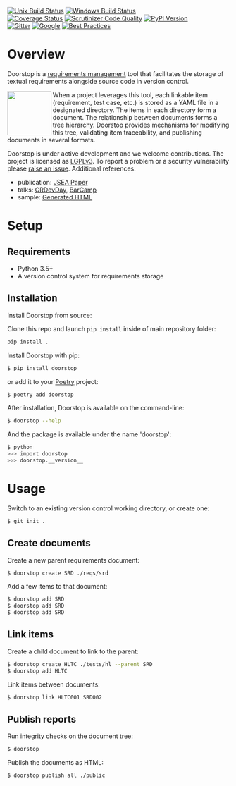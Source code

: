 [![Unix Build Status](https://img.shields.io/travis/com/doorstop-dev/doorstop/develop.svg?label=unix)](https://travis-ci.com/doorstop-dev/doorstop)
[![Windows Build Status](https://img.shields.io/appveyor/ci/jacebrowning/doorstop/develop.svg?label=windows)](https://ci.appveyor.com/project/jacebrowning/doorstop)
<br>
[![Coverage Status](http://img.shields.io/coveralls/doorstop-dev/doorstop/develop.svg)](https://coveralls.io/r/doorstop-dev/doorstop)
[![Scrutinizer Code Quality](http://img.shields.io/scrutinizer/g/doorstop-dev/doorstop.svg)](https://scrutinizer-ci.com/g/doorstop-dev/doorstop/?branch=develop)
[![PyPI Version](http://img.shields.io/pypi/v/Doorstop.svg)](https://pypi.org/project/Doorstop)
<br>
[![Gitter](https://badges.gitter.im/doorstop-dev/community.svg)](https://gitter.im/doorstop-dev/community)
[![Google](https://img.shields.io/badge/forum-on_google-387eef)](https://groups.google.com/forum/#!forum/doorstop-dev)
[![Best Practices](https://bestpractices.coreinfrastructure.org/projects/754/badge)](https://bestpractices.coreinfrastructure.org/projects/754)

# Overview

Doorstop is a [requirements management](http://alternativeto.net/software/doorstop/) tool that facilitates the storage of textual requirements alongside source code in version control.

<img align="left" width="100" src="https://raw.githubusercontent.com/doorstop-dev/doorstop/develop/docs/images/logo-black-white.png"/>

When a project leverages this tool, each linkable item (requirement, test case, etc.) is stored as a YAML file in a designated directory. The items in each directory form a document. The relationship between documents forms a tree hierarchy. Doorstop provides mechanisms for modifying this tree, validating item traceability, and publishing documents in several formats.

Doorstop is under active development and we welcome contributions.
The project is licensed as [LGPLv3](https://github.com/doorstop-dev/doorstop/blob/develop/LICENSE.md).
To report a problem or a security vulnerability please [raise an issue](https://github.com/doorstop-dev/doorstop/issues).
Additional references:

- publication: [JSEA Paper](http://www.scirp.org/journal/PaperInformation.aspx?PaperID=44268#.UzYtfWRdXEZ)
- talks: [GRDevDay](https://speakerdeck.com/jacebrowning/doorstop-requirements-management-using-python-and-version-control), [BarCamp](https://speakerdeck.com/jacebrowning/strip-searched-a-rough-introduction-to-requirements-management)
- sample: [Generated HTML](http://doorstop-dev.github.io/doorstop/)


# Setup

## Requirements

* Python 3.5+
* A version control system for requirements storage

## Installation

Install Doorstop from source:

Clone this repo and launch `pip install` inside of main repository folder:
```sh
pip install .
```

Install Doorstop with pip:

```sh
$ pip install doorstop
```

or add it to your [Poetry](https://poetry.eustace.io/) project:

```sh
$ poetry add doorstop
```

After installation, Doorstop is available on the command-line:

```sh
$ doorstop --help
```

And the package is available under the name 'doorstop':

```sh
$ python
>>> import doorstop
>>> doorstop.__version__
```

# Usage

Switch to an existing version control working directory, or create one:

```sh
$ git init .
```

## Create documents

Create a new parent requirements document:

```sh
$ doorstop create SRD ./reqs/srd
```

Add a few items to that document:

```sh
$ doorstop add SRD
$ doorstop add SRD
$ doorstop add SRD
```

## Link items

Create a child document to link to the parent:

```sh
$ doorstop create HLTC ./tests/hl --parent SRD
$ doorstop add HLTC
```

Link items between documents:

```sh
$ doorstop link HLTC001 SRD002
```

## Publish reports

Run integrity checks on the document tree:

```sh
$ doorstop
```

Publish the documents as HTML:

```sh
$ doorstop publish all ./public
```
